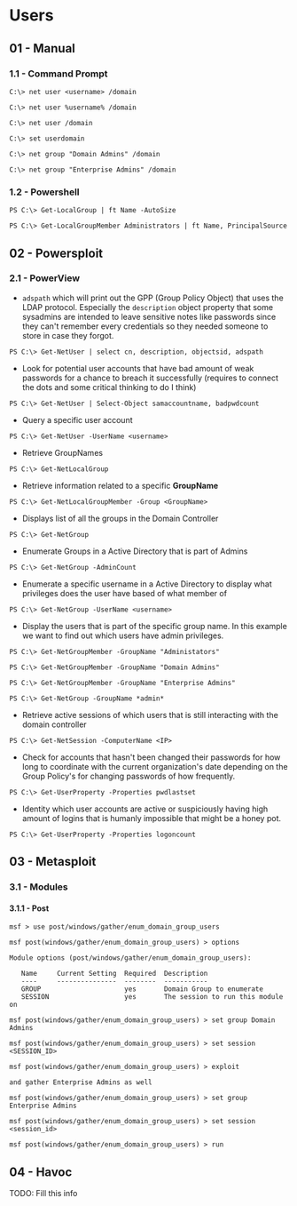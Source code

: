 # Users

## 01 - Manual

### 1.1 - Command Prompt

`C:\> net user <username> /domain`

`C:\> net user %username% /domain`

`C:\> net user /domain`

`C:\> set userdomain`

`C:\> net group "Domain Admins" /domain`

`C:\> net group "Enterprise Admins" /domain`

### 1.2 - Powershell

`PS C:\> Get-LocalGroup | ft Name -AutoSize`

`PS C:\> Get-LocalGroupMember Administrators | ft Name, PrincipalSource`

## 02 - Powersploit

### 2.1 - PowerView

- `adspath` which will print out the GPP (Group Policy Object) that uses the LDAP protocol. Especially the `description` object property that some sysadmins are intended to leave sensitive notes like passwords since they can't remember every credentials so they needed someone to store in case they forgot.

`PS C:\> Get-NetUser | select cn, description, objectsid, adspath`

- Look for potential user accounts that have bad amount of weak passwords for a chance to breach it successfully (requires to connect the dots and some critical thinking to do I think)

`PS C:\> Get-NetUser | Select-Object samaccountname, badpwdcount`

- Query a specific user account

`PS C:\> Get-NetUser -UserName <username>`

- Retrieve GroupNames

`PS C:\> Get-NetLocalGroup`

- Retrieve information related to a specific **GroupName**

`PS C:\> Get-NetLocalGroupMember -Group <GroupName>`

- Displays list of all the groups in the Domain Controller

`PS C:\> Get-NetGroup`

- Enumerate Groups in a Active Directory that is part of Admins

`PS C:\> Get-NetGroup -AdminCount`

- Enumerate a specific username in a Active Directory to display what privileges does the user have based of what member of

`PS C:\> Get-NetGroup -UserName <username>`

- Display the users that is part of the specific group name. In this example we want to find out which users have admin privileges.

`PS C:\> Get-NetGroupMember -GroupName "Administators"`

`PS C:\> Get-NetGroupMember -GroupName "Domain Admins"`

`PS C:\> Get-NetGroupMember -GroupName "Enterprise Admins"`

`PS C:\> Get-NetGroup -GroupName *admin*`

- Retrieve active sessions of which users that is still interacting with the domain controller

`PS C:\> Get-NetSession -ComputerName <IP>`

- Check for accounts that hasn't been changed their passwords for how long to coordinate with the current organization's date depending on the Group Policy's for changing passwords of how frequently.

`PS C:\> Get-UserProperty -Properties pwdlastset`

- Identity which user accounts are active or suspiciously having high amount of logins that is humanly impossible that might be a honey pot.

`PS C:\> Get-UserProperty -Properties logoncount`

## 03 - Metasploit

### 3.1 - Modules

#### 3.1.1 - Post

```
msf > use post/windows/gather/enum_domain_group_users

msf post(windows/gather/enum_domain_group_users) > options

Module options (post/windows/gather/enum_domain_group_users):

   Name     Current Setting  Required  Description
   ----     ---------------  --------  -----------
   GROUP                     yes       Domain Group to enumerate
   SESSION                   yes       The session to run this module on

msf post(windows/gather/enum_domain_group_users) > set group Domain Admins

msf post(windows/gather/enum_domain_group_users) > set session <SESSION_ID>

msf post(windows/gather/enum_domain_group_users) > exploit

and gather Enterprise Admins as well

msf post(windows/gather/enum_domain_group_users) > set group Enterprise Admins

msf post(windows/gather/enum_domain_group_users) > set session <session_id>

msf post(windows/gather/enum_domain_group_users) > run
```

## 04 - Havoc

TODO: Fill this info